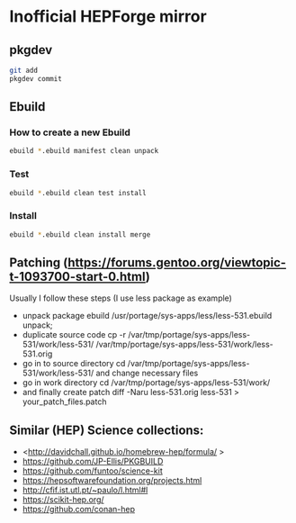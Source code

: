 # Inofficial HEPForge mirror


## pkgdev

```bash
git add 
pkgdev commit
```

## Ebuild
### How to create a new Ebuild

```bash
ebuild *.ebuild manifest clean unpack
```

### Test

```bash
ebuild *.ebuild clean test install
```

### Install

```bash
ebuild *.ebuild clean install merge
```


## Patching (https://forums.gentoo.org/viewtopic-t-1093700-start-0.html)
Usually I follow these steps (I use less package as example)

* unpack package ebuild /usr/portage/sys-apps/less/less-531.ebuild unpack;
* duplicate source code cp -r /var/tmp/portage/sys-apps/less-531/work/less-531/ /var/tmp/portage/sys-apps/less-531/work/less-531.orig
* go in to source directory cd /var/tmp/portage/sys-apps/less-531/work/less-531/ and change necessary files
* go in work directory cd /var/tmp/portage/sys-apps/less-531/work/
* and finally create patch diff -Naru less-531.orig less-531 > your_patch_files.patch

## Similar (HEP) Science collections:

* <http://davidchall.github.io/homebrew-hep/formula/ >
* <https://github.com/JP-Ellis/PKGBUILD>
* <https://github.com/funtoo/science-kit>
* <https://hepsoftwarefoundation.org/projects.html>
* <http://cfif.ist.utl.pt/~paulo/l.html#l>
* <https://scikit-hep.org/>
* <https://github.com/conan-hep>
